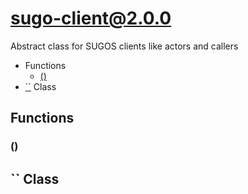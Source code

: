 # sugo-client@2.0.0

Abstract class for SUGOS clients like actors and callers

+ Functions
  + [()](#sugo-client-function-undefined)
+ [``](#sugo-client-class) Class

## Functions

<a class='md-heading-link' name="sugo-client-function-undefined" ></a>

### ()




<a class='md-heading-link' name="sugo-client-class"></a>

## `` Class








